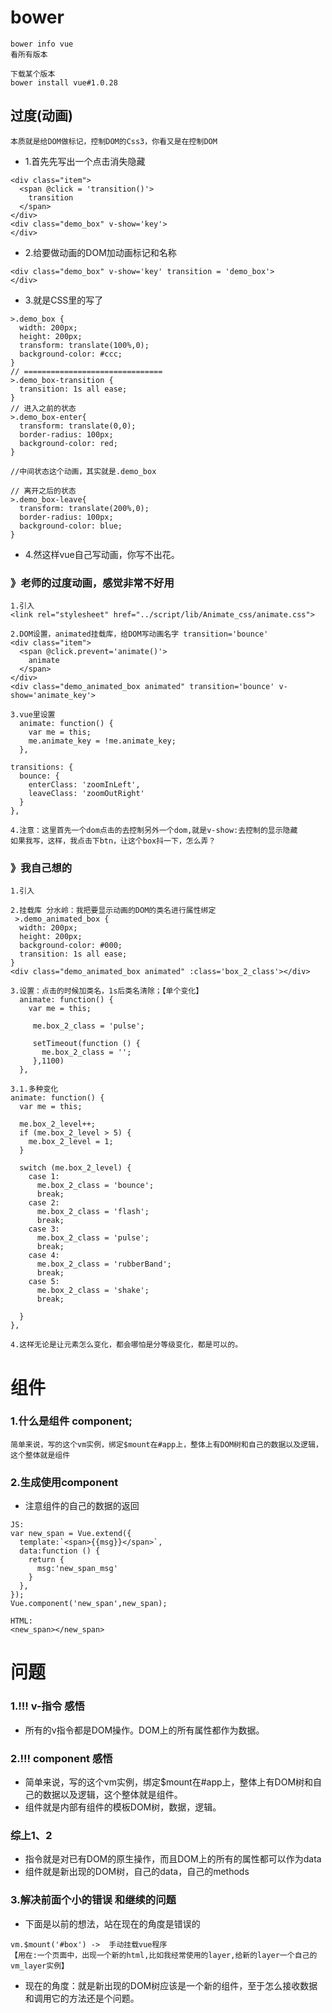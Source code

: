 
# bower

```
bower info vue
看所有版本

下载某个版本
bower install vue#1.0.28
```

## 过度(动画)

```
本质就是给DOM做标记，控制DOM的Css3，你看又是在控制DOM
```

* 1.首先先写出一个点击消失隐藏
```
<div class="item">
  <span @click = 'transition()'>
    transition
  </span>
</div>
<div class="demo_box" v-show='key'>
</div>
```

* 2.给要做动画的DOM加动画标记和名称
```
<div class="demo_box" v-show='key' transition = 'demo_box'>
</div>
```

* 3.就是CSS里的写了
```
>.demo_box {
  width: 200px;
  height: 200px;
  transform: translate(100%,0);
  background-color: #ccc;
}
// ===============================
>.demo_box-transition {
  transition: 1s all ease;
}
// 进入之前的状态
>.demo_box-enter{
  transform: translate(0,0);
  border-radius: 100px;
  background-color: red;
}

//中间状态这个动画，其实就是.demo_box

// 离开之后的状态
>.demo_box-leave{
  transform: translate(200%,0);
  border-radius: 100px;
  background-color: blue;
}
```

* 4.然这样vue自己写动画，你写不出花。

### 》老师的过度动画，感觉非常不好用

```
1.引入
<link rel="stylesheet" href="../script/lib/Animate_css/animate.css">

2.DOM设置，animated挂载库，给DOM写动画名字 transition='bounce'
<div class="item">
  <span @click.prevent='animate()'>
    animate
  </span>
</div>
<div class="demo_animated_box animated" transition='bounce' v-show='animate_key'>

3.vue里设置
  animate: function() {
    var me = this;
    me.animate_key = !me.animate_key;
  },

transitions: {
  bounce: {
    enterClass: 'zoomInLeft',
    leaveClass: 'zoomOutRight'
  }
},

4.注意：这里首先一个dom点击的去控制另外一个dom,就是v-show:去控制的显示隐藏
如果我写，这样，我点击下btn，让这个box抖一下，怎么弄？
```

### 》我自己想的

```
1.引入

2.挂载库 分水岭：我把要显示动画的DOM的类名进行属性绑定
 >.demo_animated_box {
  width: 200px;
  height: 200px;
  background-color: #000;
  transition: 1s all ease;
}
<div class="demo_animated_box animated" :class='box_2_class'></div>

3.设置：点击的时候加类名，1s后类名清除；【单个变化】
  animate: function() {
    var me = this;
    
     me.box_2_class = 'pulse';

     setTimeout(function () {
       me.box_2_class = '';
     },1100)
  },

3.1.多种变化
animate: function() {
  var me = this;

  me.box_2_level++;
  if (me.box_2_level > 5) {
    me.box_2_level = 1;
  }

  switch (me.box_2_level) {
    case 1:
      me.box_2_class = 'bounce';
      break;
    case 2:
      me.box_2_class = 'flash';
      break;
    case 3:
      me.box_2_class = 'pulse';
      break;
    case 4:
      me.box_2_class = 'rubberBand';
      break;
    case 5:
      me.box_2_class = 'shake';
      break;

  }
},

4.这样无论是让元素怎么变化，都会哪怕是分等级变化，都是可以的。  
```

# 组件

### 1.什么是组件 component;

```
简单来说，写的这个vm实例，绑定$mount在#app上，整体上有DOM树和自己的数据以及逻辑，这个整体就是组件
```

### 2.生成使用component

* 注意组件的自己的数据的返回
```
JS:
var new_span = Vue.extend({
  template:`<span>{{msg}}</span>`,
  data:function () {
    return {
      msg:'new_span_msg'
    }
  },
});
Vue.component('new_span',new_span);

HTML:
<new_span></new_span>
```





# 问题

### 1.!!! v-指令 感悟
* 所有的v指令都是DOM操作。DOM上的所有属性都作为数据。

### 2.!!! component 感悟
* 简单来说，写的这个vm实例，绑定$mount在#app上，整体上有DOM树和自己的数据以及逻辑，这个整体就是组件。
* 组件就是内部有组件的模板DOM树，数据，逻辑。

### 综上1、2

* 指令就是对已有DOM的原生操作，而且DOM上的所有的属性都可以作为data
* 组件就是新出现的DOM树，自己的data，自己的methods

### 3.解决前面个小的错误 和继续的问题

* 下面是以前的想法，站在现在的角度是错误的
```
vm.$mount('#box') ->  手动挂载vue程序
【用在:一个页面中，出现一个新的html,比如我经常使用的layer,给新的layer一个自己的vm_layer实例】
```
* 现在的角度：就是新出现的DOM树应该是一个新的组件，至于怎么接收数据和调用它的方法还是个问题。
